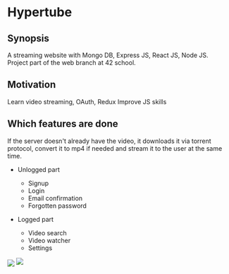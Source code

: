 # Hypertube

## Synopsis

A streaming website with Mongo DB, Express JS, React JS, Node JS. Project part of the web branch at 42 school.

## Motivation

Learn video streaming, OAuth, Redux
Improve JS skills

## Which features are done

If the server doesn't already have the video, it downloads it via torrent protocol, convert it to mp4 if needed and stream it to the user at the same time.

* Unlogged part
  * Signup
  * Login
  * Email confirmation
  * Forgotten password

* Logged part
  * Video search
  * Video watcher
  * Settings


<img align="center" src="https://user-images.githubusercontent.com/18701290/31879954-52de522e-b7df-11e7-893d-1bb58467b690.png">
<img src="https://user-images.githubusercontent.com/18701290/31880033-9a7abcd0-b7df-11e7-9989-0f28508c0ccc.png">
